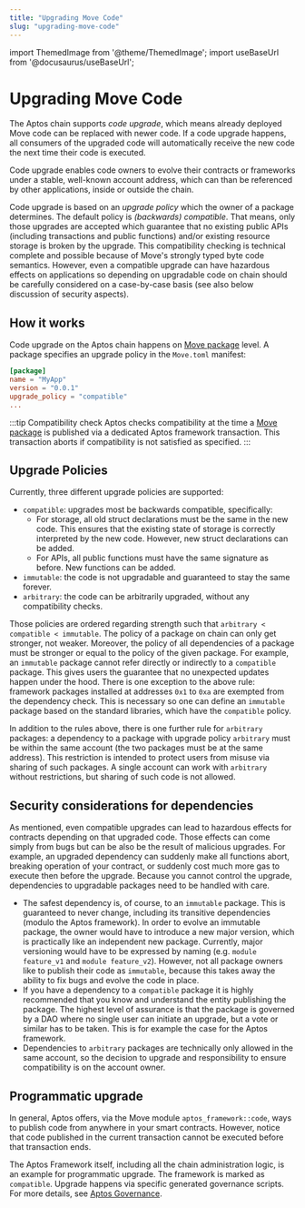 ```yaml
---
title: "Upgrading Move Code"
slug: "upgrading-move-code"
---
```


import ThemedImage from '@theme/ThemedImage';
import useBaseUrl from '@docusaurus/useBaseUrl';

# Upgrading Move Code

The Aptos chain supports _code upgrade_, which means already deployed Move
code can be replaced with newer code. If a code upgrade happens, all 
consumers of the upgraded code will automatically receive the new code the
next time their code is executed. 

Code upgrade enables code owners to evolve their contracts or frameworks under
a stable, well-known account address, which can than be referenced by other
applications, inside or outside the chain.

Code upgrade is based on an _upgrade policy_ which the owner of a package
determines. The default policy is _(backwards) compatible_. That means, only
those upgrades are accepted which guarantee that no existing public APIs 
(including transactions and public functions) 
and/or existing resource storage is broken by the upgrade. This compatibility
checking is technical complete and possible because of Move's strongly typed 
byte code semantics. However, even a compatible upgrade can have 
hazardous effects on applications so depending on upgradable code on chain 
should be carefully considered on a case-by-case basis (see also below
discussion of security aspects).

## How it works

Code upgrade on the Aptos chain happens on [Move package](https://move-language.github.io/move/packages.html) 
level. A package specifies an upgrade policy in the `Move.toml`
manifest:

```toml
[package]
name = "MyApp"
version = "0.0.1"
upgrade_policy = "compatible"
...
```
:::tip Compatibility check
Aptos checks compatibility at the time a [Move package](https://move-language.github.io/move/packages.html) is published via a dedicated Aptos framework transaction. This transaction aborts if compatibility is not satisfied as specified.
:::

## Upgrade Policies

Currently, three different upgrade policies are supported:

- `compatible`: upgrades most be backwards compatible, specifically:
  - For storage, all old struct declarations must be the same in
    the new code. This ensures that the existing state of storage is 
    correctly interpreted by the new code. However, new struct declarations 
    can be added.
  - For APIs, all public functions must have the same signature as 
    before. New functions can be added.
- `immutable`: the code is not upgradable and guaranteed to stay the same 
  forever.
- `arbitrary`: the code can be arbitrarily upgraded, without any compatibility
  checks.

Those policies are ordered regarding strength such that `arbitrary <
compatible < immutable`.
The policy of a package on chain can only get stronger, not weaker. Moreover,
the policy of all dependencies of a package must be stronger or equal to
the policy of the given package. For example, an `immutable` package
cannot refer directly or indirectly to a `compatible` package. This gives
users the guarantee that no unexpected updates happen
under the hood. There is one exception to the above rule: framework packages
installed at addresses `0x1` to `0xa` are exempted from the dependency check.
This is necessary so one can define an `immutable` package based on the standard
libraries, which have the `compatible` policy.

In addition to the rules above, there is one further rule for `arbitrary`
packages: a dependency to a package with upgrade policy `arbitrary` must
be within the same account (the two packages must be at the same address). 
This restriction is intended to protect users from misuse via sharing of
such packages. A single account can work with `arbitrary` without
restrictions, but sharing of such code is not allowed.

## Security considerations for dependencies

As mentioned, even compatible upgrades can lead to hazardous effects for
contracts depending on that upgraded code. Those effects can come simply
from bugs but can be also be the result of malicious upgrades. For example, an
upgraded dependency can suddenly make all functions
abort, breaking operation of your contract, or suddenly cost much more
gas to execute then before the upgrade. Because you cannot control
the upgrade, dependencies to upgradable packages need to be handled with
care.

- The safest dependency is, of course, to an `immutable` package. This is 
  guaranteed to never change, including its transitive dependencies (modulo 
  the Aptos framework). In order to evolve an immutable package, the owner 
  would have to introduce a new major version, which is practically like an 
  independent new package. Currently, major versioning would have to be 
  expressed by naming (e.g. `module feature_v1` and `module feature_v2`).
  However, not all package owners like to publish their code
  as `immutable`, because this takes away the ability to fix bugs and evolve 
  the code in place.
- If you have a dependency to a `compatible` package it is highly 
  recommended that you know and understand the entity publishing the package. 
  The highest level of assurance is that the package is governed by a DAO where 
  no single user can initiate an upgrade, but a vote or similar has 
  to be taken. This is for example the case for the Aptos framework.
- Dependencies to `arbitrary` packages are technically only allowed in the 
  same account, so the decision to upgrade and responsibility to ensure 
  compatibility is on the account owner.
   
## Programmatic upgrade

In general, Aptos offers, via the Move module `aptos_framework::code`, 
ways to publish code from anywhere in your smart contracts. However,
notice that code published in the current transaction cannot be executed 
before that transaction ends.

The Aptos Framework itself, including all the chain administration logic, is
an example for programmatic upgrade. The framework is marked as `compatible`.
Upgrade happens via specific generated governance scripts. For more details,
see [Aptos Governance](/concepts/governance.md).
